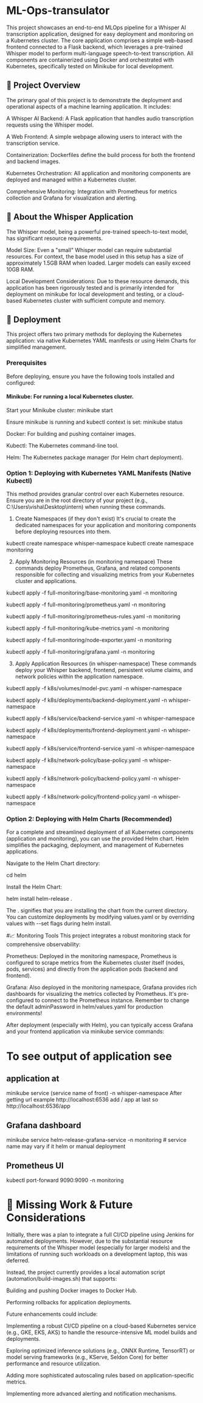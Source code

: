 # ML-Ops-transulator
This project showcases an end-to-end MLOps pipeline for a Whisper AI transcription application, designed for easy deployment and monitoring on a Kubernetes cluster. The core application comprises a simple web-based frontend connected to a Flask backend, which leverages a pre-trained Whisper model to perform multi-language speech-to-text transcription. All components are containerized using Docker and orchestrated with Kubernetes, specifically tested on Minikube for local development.

## 🌟 Project Overview
The primary goal of this project is to demonstrate the deployment and operational aspects of a machine learning application. It includes:

A Whisper AI Backend: A Flask application that handles audio transcription requests using the Whisper model.

A Web Frontend: A simple webpage allowing users to interact with the transcription service.

Containerization: Dockerfiles define the build process for both the frontend and backend images.

Kubernetes Orchestration: All application and monitoring components are deployed and managed within a Kubernetes cluster.

Comprehensive Monitoring: Integration with Prometheus for metrics collection and Grafana for visualization and alerting.

## 🧠 About the Whisper Application
The Whisper model, being a powerful pre-trained speech-to-text model, has significant resource requirements.

Model Size: Even a "small" Whisper model can require substantial resources. For context, the base model used in this setup has a size of approximately 1.5GB RAM when loaded. Larger models can easily exceed 10GB RAM.

Local Development Considerations: Due to these resource demands, this application has been rigorously tested and is primarily intended for deployment on minikube for local development and testing, or a cloud-based Kubernetes cluster with sufficient compute and memory.

## 🚀 Deployment
This project offers two primary methods for deploying the Kubernetes application: via native Kubernetes YAML manifests or using Helm Charts for simplified management.

### Prerequisites
Before deploying, ensure you have the following tools installed and configured:

#### Minikube: For running a local Kubernetes cluster.

Start your Minikube cluster: minikube start

Ensure minikube is running and kubectl context is set: minikube status

Docker: For building and pushing container images.

Kubectl: The Kubernetes command-line tool.

Helm: The Kubernetes package manager (for Helm chart deployment).

### Option 1: Deploying with Kubernetes YAML Manifests (Native Kubectl)
This method provides granular control over each Kubernetes resource. Ensure you are in the root directory of your project (e.g., C:\Users\visha\Desktop\intern) when running these commands.

1. Create Namespaces (if they don't exist)
It's crucial to create the dedicated namespaces for your application and monitoring components before deploying resources into them.

kubectl create namespace whisper-namespace
kubectl create namespace monitoring

2. Apply Monitoring Resources (in monitoring namespace)
These commands deploy Prometheus, Grafana, and related components responsible for collecting and visualizing metrics from your Kubernetes cluster and applications.

kubectl apply -f full-monitoring/base-monitoring.yaml -n monitoring

kubectl apply -f full-monitoring/prometheus.yaml -n monitoring

kubectl apply -f full-monitoring/prometheus-rules.yaml -n monitoring

kubectl apply -f full-monitoring/kube-metrics.yaml -n monitoring

kubectl apply -f full-monitoring/node-exporter.yaml -n monitoring

kubectl apply -f full-monitoring/grafana.yaml -n monitoring

3. Apply Application Resources (in whisper-namespace)
These commands deploy your Whisper backend, frontend, persistent volume claims, and network policies within the application namespace.

kubectl apply -f k8s/volumes/model-pvc.yaml -n whisper-namespace

kubectl apply -f k8s/deployments/backend-deployment.yaml -n whisper-namespace

kubectl apply -f k8s/service/backend-service.yaml -n whisper-namespace

kubectl apply -f k8s/deployments/frontend-deployment.yaml -n whisper-namespace

kubectl apply -f k8s/service/frontend-service.yaml -n whisper-namespace

kubectl apply -f k8s/network-policy/base-policy.yaml -n whisper-namespace

kubectl apply -f k8s/network-policy/backend-policy.yaml -n whisper-namespace

kubectl apply -f k8s/network-policy/frontend-policy.yaml -n whisper-namespace

###  Option 2: Deploying with Helm Charts (Recommended)
For a complete and streamlined deployment of all Kubernetes components (application and monitoring), you can use the provided Helm chart. Helm simplifies the packaging, deployment, and management of Kubernetes applications.

Navigate to the Helm Chart directory:

cd helm

Install the Helm Chart:

helm install helm-release .

The . signifies that you are installing the chart from the current directory.
You can customize deployments by modifying values.yaml or by overriding values with --set flags during helm install.

#📈 Monitoring Tools
This project integrates a robust monitoring stack for comprehensive observability:

Prometheus: Deployed in the monitoring namespace, Prometheus is configured to scrape metrics from the Kubernetes cluster itself (nodes, pods, services) and directly from the application pods (backend and frontend).

Grafana: Also deployed in the monitoring namespace, Grafana provides rich dashboards for visualizing the metrics collected by Prometheus. It's pre-configured to connect to the Prometheus instance. Remember to change the default adminPassword in helm/values.yaml for production environments!

After deployment (especially with Helm), you can typically access Grafana and your frontend application via minikube service commands:

# To see output of application see
##  application at 
minikube service (service name of front) -n whisper-namespace
After getting url   example     http://localhost:6536       add / app at last   so   http://localhost:6536/app

## Grafana dashboard
minikube service helm-release-grafana-service -n monitoring      #  service name may vary if it helm or manual deployment

## Prometheus UI
kubectl port-forward <prometheus-pod-name> 9090:9090 -n monitoring


# 🚧 Missing Work & Future Considerations
Initially, there was a plan to integrate a full CI/CD pipeline using Jenkins for automated deployments. However, due to the substantial resource requirements of the Whisper model (especially for larger models) and the limitations of running such workloads on a development laptop, this was deferred.

Instead, the project currently provides a local automation script (automation/build-images.sh) that supports:

Building and pushing Docker images to Docker Hub.

Performing rollbacks for application deployments.

Future enhancements could include:

Implementing a robust CI/CD pipeline on a cloud-based Kubernetes service (e.g., GKE, EKS, AKS) to handle the resource-intensive ML model builds and deployments.

Exploring optimized inference solutions (e.g., ONNX Runtime, TensorRT) or model serving frameworks (e.g., KServe, Seldon Core) for better performance and resource utilization.

Adding more sophisticated autoscaling rules based on application-specific metrics.

Implementing more advanced alerting and notification mechanisms.
